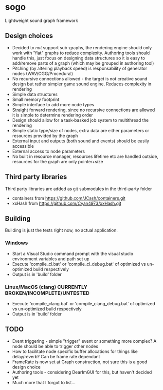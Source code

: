 # sogo
Lightweight sound graph framework

## Design choices

* Decided to *not* support sub-graphs, the rendering engine should only work with "flat" graphs to reduce complexity. Authoring tools should handle this, just focus on designing data structures so it is easy to add/remove parts of a graph (which may be grouped in authoring tool)
* Pitching (by altering playback speed) is responsability of generator nodes (WAV/OGG/Procedural)
* No recursive connections allowed - the target is not creative sound design but rather simpler game sound engine. Reduces complexity in rendering
* Simple data structures
* Small memory footprint
* Simple interface to add more node types
* Straight forward rendering, since no recursive connections are allowed it is simple to determine rendering order
* Design should allow for a task-basked job system to multithread the rendering
* Simple static type/size of nodes, extra data are either parameters or resources provided by the graph
* External input and outputs (both sound and events) should be easily accessible
* External access to node parameters
* No built in resource manager, resources lifetime etc are handled outside, resources for the graph are only pointer+size

## Third party libraries

Third party libraries are added as git submodules in the third-party folder

* containers from https://github.com/JCash/containers.git
* xxHash from https://github.com/Cyan4973/xxHash.git

## Building

Building is just the tests right now, no actual application.

### Windows

* Start a Visual Studio command prompt with the visual studio environment variables and path set up
* Execute 'compile_cl.bat' or 'compile_cl_debug.bat' of optimized vs un-optimized build respectively
* Output is in 'build' folder

### Linux/MacOS (clang) CURRENTLY BROKEN/INCOMPLETE/UNTESTED

* Execute 'compile_clang.bat' or 'compile_clang_debug.bat' of optimized vs un-optimized build respectively
* Output is in 'build' folder

## TODO

* Event triggering - simple "trigger" event or something more complex? A node should be able to trigger other nodes
* How to facilitate node specific buffer allocations for things like delay/reverb? Can be frame rate dependant
* FrameRate is now set at Graph construction, not sure this is a good design choice
* Authoring tools - considering DearImGUI for this, but haven't decided yet
* Much more that I forgot to list...
